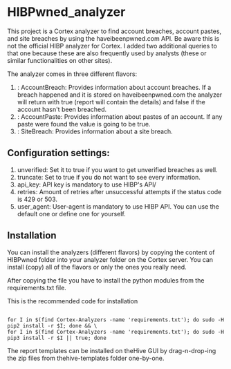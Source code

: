 # HIBPwned_analyzer

This project is a Cortex analyzer to find account breaches, account pastes, and site breaches by using the haveibeenpwned.com API.
Be aware this is not the official HIBP analyzer for Cortex. I added two additional queries to that one because these are also frequently used by analysts (these or similar functionalities on other sites).

The analyzer comes in three different flavors:
1. : AccountBreach: Provides information about account breaches. If a breach happened and it is stored on haveibeenpwned.com the analyzer will return with true (report will contain the details) and false if the account hasn't been breached.
1. : AccountPaste: Provides information about pastes of an account. If any paste were found the value is going to be true.
1. : SiteBreach: Provides information about a site breach.


## Configuration settings:
1. unverified: Set it to true if you want to get unverified breaches as well.
1. truncate: Set to true if you do not want to see every information.
1. api_key: API key is mandatory to use HIBP's API/
1. retries: Amount of retries after unsuccessful attempts if the status code is 429 or 503.
1. user_agent: User-agent is mandatory to use HIBP API. You can use the default one or define one for yourself.


## Installation
You can install the analyzers (different flavors) by copying the content of HIBPwned folder into your analyzer folder on the Cortex server. You can install (copy) all of the flavors or only the ones you really need.

After copying the file you have to install the python modules from the requirements.txt file.

This is the recommended code for installation

<code>
for I in $(find Cortex-Analyzers -name 'requirements.txt'); do sudo -H pip2 install -r $I; done && \
for I in $(find Cortex-Analyzers -name 'requirements.txt'); do sudo -H pip3 install -r $I || true; done
</code>

The report templates can be installed on theHive GUI by drag-n-drop-ing the zip files from thehive-templates folder one-by-one.
